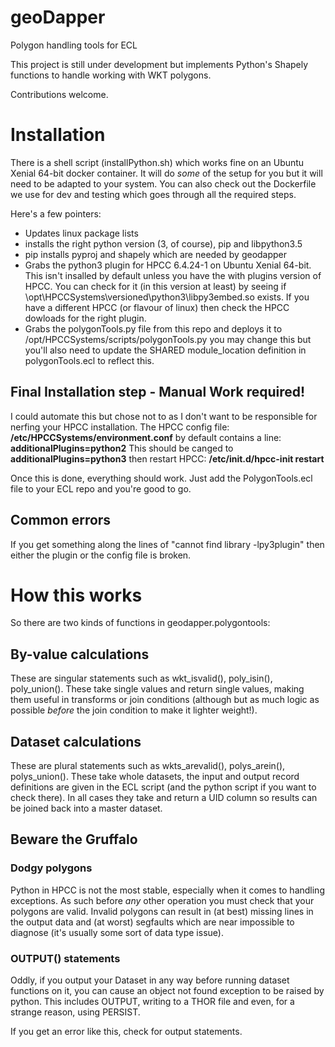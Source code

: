 # geoDapper
Polygon handling tools for ECL

This project is still under development but implements Python's Shapely functions to handle working with WKT polygons. 

Contributions welcome. 

# Installation
There is a shell script (installPython.sh) which works fine on an Ubuntu Xenial 64-bit docker container. It will do *some* of the setup for you but it will need to be adapted to your system. You can also check out the Dockerfile we use for dev and testing which goes through all the required steps. 

Here's a few pointers:  

* Updates linux package lists
* installs the right python version (3, of course), pip and libpython3.5
* pip installs pyproj and shapely which are needed by geodapper
* Grabs the python3 plugin for HPCC 6.4.24-1 on Ubuntu Xenial 64-bit. This isn't insalled by default unless you have the with plugins version of HPCC. You can check for it (in this version at least) by seeing if \opt\HPCCSystems\versioned\python3\libpy3embed.so exists. If you have a different HPCC (or flavour of linux) then check the HPCC dowloads for the right plugin. 
* Grabs the polygonTools.py file from this repo and deploys it to /opt/HPCCSystems/scripts/polygonTools.py you may change this but you'll also need to update the SHARED module_location definition in polygonTools.ecl to reflect this. 

## Final Installation step - Manual Work required!
I could automate this but chose not to as I don't want to be responsible for nerfing your HPCC installation. The HPCC config file: 
**/etc/HPCCSystems/environment.conf**
by default contains a line: 
**additionalPlugins=python2**
This should be canged to
**additionalPlugins=python3**
then restart HPCC:
**/etc/init.d/hpcc-init restart**

Once this is done, everything should work. Just add the PolygonTools.ecl file to your ECL repo and you're good to go. 

## Common errors
If you get something along the lines of "cannot find library -lpy3plugin" then either the plugin or the config file is broken.

# How this works
So there are two kinds of functions in geodapper.polygontools:

## By-value calculations
These are singular statements such as wkt_isvalid(), poly_isin(), poly_union(). These take single values and return single values, making them useful in transforms or join conditions (although but as much logic as possible *before* the join condition to make it lighter weight!). 

## Dataset calculations
These are plural statements such as wkts_arevalid(), polys_arein(), polys_union(). These take whole datasets, the input and output record definitions are given in the ECL script (and the python script if you want to check there). In all cases they take and return a UID column so results can be joined back into a master dataset.

## Beware the Gruffalo

### Dodgy polygons
Python in HPCC is not the most stable, especially when it comes to handling exceptions. As such before *any* other operation you must check that your polygons are valid. Invalid polygons can result in (at best) missing lines in the output data and (at worst) segfaults which are near impossible to diagnose (it's usually some sort of data type issue). 

### OUTPUT() statements
Oddly, if you output your Dataset in any way before running dataset functions on it, you can cause an object not found exception to be raised by python. This includes OUTPUT, writing to a THOR file and even, for a strange reason, using PERSIST. 

If you get an error like this, check for output statements. 
